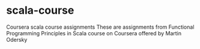 # scala-course
Coursera scala course assignments
These are assignments from Functional Programming Principles in Scala course on Coursera offered by Martin Odersky
